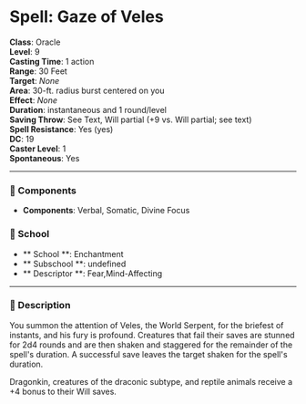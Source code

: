
# Spell: Gaze of Veles
**Class**: Oracle  
**Level**: 9  
**Casting Time**: 1 action  
**Range**: 30 Feet  
**Target**: _None_  
**Area**: 30-ft. radius burst centered on you  
**Effect**: _None_  
**Duration**: instantaneous and 1 round/level  
**Saving Throw**: See Text, Will partial (+9 vs. Will partial; see text)  
**Spell Resistance**: Yes (yes)  
**DC**: 19  
**Caster Level**: 1  
**Spontaneous**: Yes

---

### 🔮 Components
- **Components**: Verbal, Somatic, Divine Focus

### 🏫 School
- ** School **: Enchantment
- ** Subschool **: undefined
- ** Descriptor **: Fear,Mind-Affecting
---

### 📜 Description
You summon the attention of Veles, the World Serpent, for the briefest of instants, and his fury is profound. Creatures that fail their saves are stunned for 2d4 rounds and are then shaken and staggered for the remainder of the spell's duration. A successful save leaves the target shaken for the spell's duration.

Dragonkin, creatures of the draconic subtype, and reptile animals receive a +4 bonus to their Will saves.
